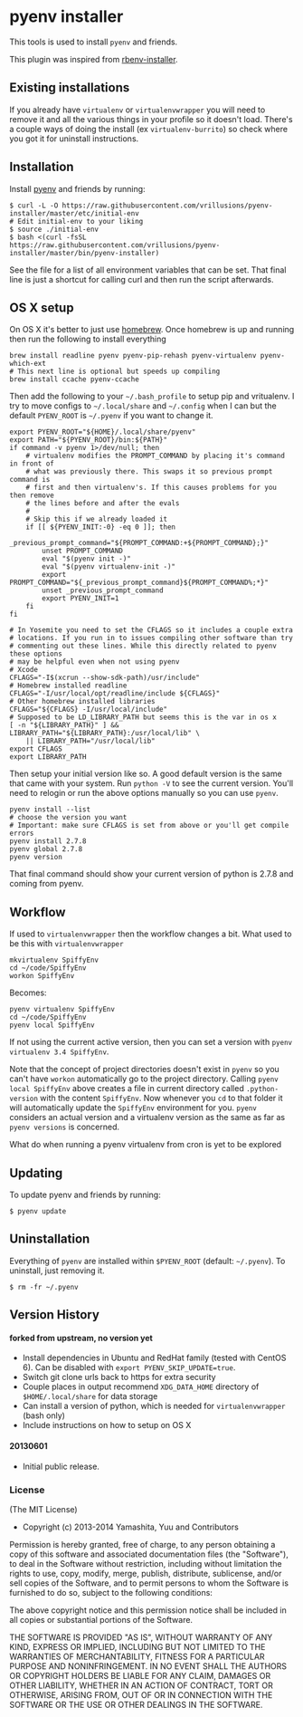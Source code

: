 # pyenv installer

This tools is used to install `pyenv` and friends.

This plugin was inspired from [rbenv-installer](https://github.com/fesplugas/rbenv-installer).

## Existing installations

If you already have `virtualenv` or `virtualenvwrapper` you will need to remove it and all the various things in your profile so it doesn't load. There's a couple ways of doing the install (ex `virtualenv-burrito`) so check where you got it for uninstall instructions.

## Installation

Install [pyenv](https://github.com/yyuu/pyenv) and friends by running:

    $ curl -L -O https://raw.githubusercontent.com/vrillusions/pyenv-installer/master/etc/initial-env
    # Edit initial-env to your liking
    $ source ./initial-env
    $ bash <(curl -fsSL https://raw.githubusercontent.com/vrillusions/pyenv-installer/master/bin/pyenv-installer)

See the file for a list of all environment variables that can be set. That final line is just a shortcut for calling curl and then run the script afterwards.

## OS X setup

On OS X it's better to just use [homebrew](http://brew.sh).  Once homebrew is up and running then run the following to install everything

    brew install readline pyenv pyenv-pip-rehash pyenv-virtualenv pyenv-which-ext
    # This next line is optional but speeds up compiling
    brew install ccache pyenv-ccache

Then add the following to your `~/.bash_profile` to setup pip and vritualenv. I try to move configs to `~/.local/share` and `~/.config` when I can but the default `PYENV_ROOT` is `~/.pyenv` if you want to change it.

    export PYENV_ROOT="${HOME}/.local/share/pyenv"
    export PATH="${PYENV_ROOT}/bin:${PATH}"
    if command -v pyenv 1>/dev/null; then
        # virtualenv modifies the PROMPT_COMMAND by placing it's command in front of
        # what was previously there. This swaps it so previous prompt command is
        # first and then virtualenv's. If this causes problems for you then remove
        # the lines before and after the evals
        #
        # Skip this if we already loaded it
        if [[ ${PYENV_INIT:-0} -eq 0 ]]; then
            _previous_prompt_command="${PROMPT_COMMAND:+${PROMPT_COMMAND};}"
            unset PROMPT_COMMAND
            eval "$(pyenv init -)"
            eval "$(pyenv virtualenv-init -)"
            export PROMPT_COMMAND="${_previous_prompt_command}${PROMPT_COMMAND%;*}"
            unset _previous_prompt_command
            export PYENV_INIT=1
        fi
    fi

    # In Yosemite you need to set the CFLAGS so it includes a couple extra
    # locations. If you run in to issues compiling other software than try
    # commenting out these lines. While this directly related to pyenv these options
    # may be helpful even when not using pyenv
    # Xcode
    CFLAGS="-I$(xcrun --show-sdk-path)/usr/include"
    # Homebrew installed readline
    CFLAGS="-I/usr/local/opt/readline/include ${CFLAGS}"
    # Other homebrew installed libraries
    CFLAGS="${CFLAGS} -I/usr/local/include"
    # Supposed to be LD_LIBRARY_PATH but seems this is the var in os x
    [ -n "${LIBRARY_PATH}" ] && LIBRARY_PATH="${LIBRARY_PATH}:/usr/local/lib" \
        || LIBRARY_PATH="/usr/local/lib"
    export CFLAGS
    export LIBRARY_PATH

Then setup your initial version like so.  A good default version is the same that came with your system.  Run `python -V` to see the current version. You'll need to relogin or run the above options manually so you can use `pyenv`.

    pyenv install --list
    # choose the version you want
    # Important: make sure CFLAGS is set from above or you'll get compile errors
    pyenv install 2.7.8
    pyenv global 2.7.8
    pyenv version

That final command should show your current version of python is 2.7.8 and coming from pyenv.

## Workflow

If used to `virtualenvwrapper` then the workflow changes a bit. What used to be this with `virtualenvwrapper`

    mkvirtualenv SpiffyEnv
    cd ~/code/SpiffyEnv
    workon SpiffyEnv

Becomes:

    pyenv virtualenv SpiffyEnv
    cd ~/code/SpiffyEnv
    pyenv local SpiffyEnv

If not using the current active version, then you can set a version with `pyenv virtualenv 3.4 SpiffyEnv`.

Note that the concept of project directories doesn't exist in `pyenv` so you can't have `workon` automatically go to the project directory. Calling `pyenv local SpiffyEnv` above creates a file in current directory called `.python-version` with the content `SpiffyEnv`. Now whenever you `cd` to that folder it will automatically update the `SpiffyEnv` environment for you. `pyenv` considers an actual version and a virtualenv version as the same as far as `pyenv versions` is concerned.

What do when running a pyenv virtualenv from cron is yet to be explored

## Updating

To update pyenv and friends by running:

    $ pyenv update

## Uninstallation

Everything of `pyenv` are installed within `$PYENV_ROOT` (default: `~/.pyenv`). To uninstall, just removing it.

    $ rm -fr ~/.pyenv

## Version History

#### forked from upstream, no version yet

* Install dependencies in Ubuntu and RedHat family (tested with CentOS 6). Can be disabled with `export PYENV_SKIP_UPDATE=true`.
* Switch git clone urls back to https for extra security
* Couple places in output recommend `XDG_DATA_HOME` directory of `$HOME/.local/share` for data storage
* Can install a version of python, which is needed for `virtualenvwrapper` (bash only)
* Include instructions on how to setup on OS X

#### 20130601

 * Initial public release.

### License

(The MIT License)

* Copyright (c) 2013-2014 Yamashita, Yuu and Contributors

Permission is hereby granted, free of charge, to any person obtaining
a copy of this software and associated documentation files (the
"Software"), to deal in the Software without restriction, including
without limitation the rights to use, copy, modify, merge, publish,
distribute, sublicense, and/or sell copies of the Software, and to
permit persons to whom the Software is furnished to do so, subject to
the following conditions:

The above copyright notice and this permission notice shall be
included in all copies or substantial portions of the Software.

THE SOFTWARE IS PROVIDED "AS IS", WITHOUT WARRANTY OF ANY KIND,
EXPRESS OR IMPLIED, INCLUDING BUT NOT LIMITED TO THE WARRANTIES OF
MERCHANTABILITY, FITNESS FOR A PARTICULAR PURPOSE AND
NONINFRINGEMENT. IN NO EVENT SHALL THE AUTHORS OR COPYRIGHT HOLDERS BE
LIABLE FOR ANY CLAIM, DAMAGES OR OTHER LIABILITY, WHETHER IN AN ACTION
OF CONTRACT, TORT OR OTHERWISE, ARISING FROM, OUT OF OR IN CONNECTION
WITH THE SOFTWARE OR THE USE OR OTHER DEALINGS IN THE SOFTWARE.
